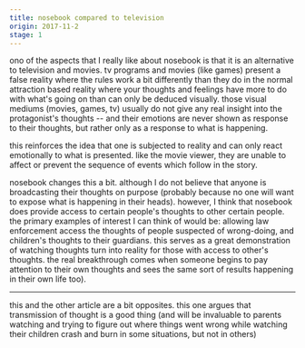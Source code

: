 ```yaml
---
title: nosebook compared to television
origin: 2017-11-2
stage: 1
---
```


ono of the aspects that I really like about nosebook is that it is an alternative to television and movies. tv programs and movies (like games) present a false reality where the rules work a bit differently than they do in the normal attraction based reality where your thoughts and feelings have more to do with what's going on than can only be deduced visually. those visual mediums (movies, games, tv) usually do not give any real insight into the protagonist's thoughts -- and their emotions are never shown as response to their thoughts, but rather only as a response to what is happening.

this reinforces the idea that one is subjected to reality and can only react emotionally to what is presented. like the movie viewer, they are unable to affect or prevent the sequence of events which follow in the story.

nosebook changes this a bit. although I do not believe that anyone is broadcasting their thoughts on purpose (probably because no one will want to expose what is happening in their heads). however, I think that nosebook does provide access to certain people's thoughts to other certain people. the primary examples of interest I can think of would be: allowing law enforcement access the thoughts of people suspected of wrong-doing, and children's thoughts to their guardians. this serves as a great demonstration of watching thoughts turn into reality for those with access to other's thoughts. the real breakthrough comes when someone begins to pay attention to their own thoughts and sees the same sort of results happening in their own life too).











-----

this and the other article are a bit opposites. this one argues that transmission of thought is a good thing (and will be invaluable to parents watching and trying to figure out where things went wrong while watching their children crash and burn in some situations, but not in others)

